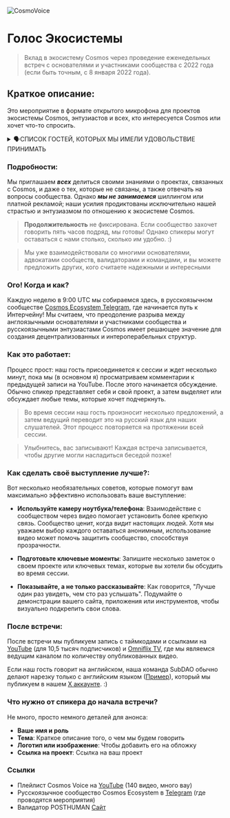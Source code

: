 ![CosmoVoice](https://github.com/user-attachments/assets/9b3a9888-5683-44b7-bf90-cdc5d55b9280)
# Голос Экосистемы
> Вклад в экосистему Cosmos через проведение еженедельных встреч с основателями и участниками сообщества с 2022 года (если быть точным, с 8 января 2022 года).

## Краткое описание:
Это мероприятие в формате открытого микрофона для проектов экосистемы Cosmos, энтузиастов и всех, кто интересуется Cosmos или хочет что-то спросить.

<details>
  <summary>🗣СПИСОК ГОСТЕЙ, КОТОРЫХ МЫ ИМЕЛИ УДОВОЛЬСТВИЕ ПРИНИМАТЬ</summary>

  
Извиняемся, если некоторые ссылки отсутствуют или устарели. Если вы найдете что-то, что нужно обновить, пожалуйста, отправьте PR:) У нас есть небольшая награда за PR с правильными ролями участников Cosmos Voice

### Проекты:

- **Butian Li**, сооснователь - [Blockless](https://blockless.network/)
- **Marina Romanova** - [Kava](https://www.kava.io)
- **Kirill** - [Terra (Luna)](https://www.terra.money)
- **Oleg** - [SifChain](https://sifchain.network/)
- **HUAHUA** - [Woof](https://www.chihuahua.wtf/)
- **Denis, Ivan** - [LikeCoin](https://like.co)
- **Koushik** - [Leap Wallet](https://www.leapwallet.io)
- **Max, Alex** - Aurora Hunters
- **Sepp** - OtherWorld
- **Sergey** - [DVPN](https://www.sentinel.co)
- **Alexander** - [Odin Protocol](https://odinprotocol.io)
- **Scorp** - [Cosmic Cats Bot](https://t.me/cosmos_cats_bot_tln)
- **Kilo** - [Evmos](https://evmos.org)
- **Oleg** - [Nibiru Chain](https://www.nibiru.fi)
- **Naman and Sachin** - представители [Asset Mantle](https://assetmantle.one)
- **Sergey** - Kosmic Academy
- **Ilya (subAtøm | CryptoGopniks), Mikhail** - [CryptoGopniks](https://x.com/stargops_nft), [NFTGang](https://nftgang.net/), [OraiChain](https://www.orai.io)
- **Andrey, Dmitry, Rodrigo** - [AKASH](https://akash.network)
- **Roman, Andrey** - [HoneyWood]()
- **Ivan Lomakin** - [CryptoLodes](https://www.youtube.com/channel/UCfUe4KvXf9a9uhRMGpGkwqQ)
- **Ivan Livinsky** - Teapots in Cosmos
- **Rafael Manvelyan (Tears of Satoshi)** - [VPN SATOSHI](https://vpnsatoshi.com/ru/)
- **Denis PunisheR** - Tears of Satoshi
- **Pavel Shuvalov (TON)** - [Re doubt](https://ton.org)
- **Valery (TON)** - [FollowDragons]()
- **Boris, Sergey** - CryptoChanson
- **Maria** - RU-Ambassador [Sei Network](https://www.seinetwork.io)
- **Dan (Deedle)** - [Sei Network](https://www.seinetwork.io), [Archway](https://archway.io)
- **Ekaterina, Sergey** - Geeks Pics, Loren Ipsum, Metaverse
- **Kirill** - [Stargaze Ark](https://stargaze.zone)
- **Kirill** - Hodla
- **Alexander** - RU-Moderator [Axelar](https://axelar.network)
- **Vali** - [Humans.ai](https://humans.ai)
- **Sistla Abhishek** - [Omniflix](https://omniflix.network)
- **Pavan Tej** - FlixVerse
- **Daniel** - [Regen Network](https://www.regen.network) по теме "Cosmic Horizon"
- **Yuval** - [Lava Network](https://lava.xyz)
- **Pavel** - [Concordium](https://concordium.com)
- **Tyree** - [ORAI](https://www.orai.io)
- **Kram Christoph** - [Nolus](https://nolus.io)
- **Marz** - [Astar Network](https://astar.network)
- **Yuri** - валидатор MMS по теме OKP4
- **Valery, Denis, Sergey** - DAO DES
- **Valery** - [Swisstronik](https://swisstronik.com)
- **Reda (Ki Foundation)** - [Atlas](https://www.kifoundation.io)
- **Sergey** - про приложение Voting Power
- **Andrey (Margin Call)** - [Aura Network](https://aura.network)
- **Long** - [Aura Network](https://aura.network)
- **Mauri** - [Pulsar Finance](https://pulsar.finance)
- **Vincent | Kesha** - [Massa](https://massa.net)
- **Benjamin** - [Star Origins]()
- **Brian** - AEZ Boost Hackathon от [Dora Hacks](https://dorahacks.io)
- **Vladislav** - Ambassadors School
- **Anna** - [Metarchy](https://metarchy.io)
- **Lars** - Kelepar
- **Sergey** - [NYX](https://nyx.foundation)
- **Denis Fadeev** - [ZetaChain](https://zetachain.com)
- **Alexander, Alexander** - [Envelop](https://envelop.is)
- **Pavlov's Bell** - [WYND]()
- **Keyne** - [OTC P2P на Juno](https://cac-group.io/otc)
- **Eric Chen** - [Injective](https://injective.com)
- **RAMBO** - [YouTube канал](https://www.youtube.com/channel/UCeEAgUGMBB0EYKzwX0w9t_g)
- **Vadim Frisson** - по темам [Stashh](https://stashh.io), [Secret](https://scrt.network)
- **Cory Clinton** - [Source Protocol](https://www.sourceprotocol.io/)
- **Alex Zaidelson** - [Secret Labs](https://scrt.network)
- **Mikhail, Azamat** - Starbound
- **Ilya** - [KidsNFT]()
- **Denis Skripnik** - [Blind Programmer](https://t.me/blind_dev)
- **Sergey Lonshakov** - [Robonomics](https://robonomics.network)
- **Vladimir Abovyan** - [Sunscrypt](https://sunscrypt.ru/)
- **Diana** - [SunDAO]()
- **Edem Appaz** - [DeGuard](https://deguard.io)
- **Max** - активный участник Osmosis
- **Narek** - [Sin Garden](https://x.com/SinGardenNFT)
- **DeFi Geek** - [DeFi Geek](https://www.youtube.com/@defigeek)
- **Petr Kalugin** - [Cosmos Nibble](https://x.com/CosmosNibble)
- **Lee** - [CryptoDungeons](https://www.cryptodungeon.org/)
- **Nikita Gryazin** - [MoniTalks](https://monitalks.xyz/en)
- **Vince | Kesha** - [Warden Protocol](https://wardenprotocol.io)
- **Grace Yu** - [AADAO](https://www.atomaccelerator.com/)
- **Arlai** - [Moonkitt](https://moonkitt.com/)
- **Rua** - [Cosmos.wiki](https://cosmos.wiki)
- **Gleb** - [Celestia](https://celestia.org)
- **Greg** - DAODISEO
- **Mars Rover** - [Red Planet RPDAO](https://x.com/rp_dao)
- **Max** - AI Assistant
- **Mitya, сооснователь** - [Drop](https://x.com/dropdotmoney)
- **Ivan Shcherbinin | JusTTeam** - Детальная ситуация с наградами в Evmos за тестнет

### Валидаторы:

- **Anton Pavlutsky, Alexander, Rina, Vlad** - [Citadel One](https://citadel.one)
- **Artyom** - [Everstake](https://everstake.one)
- **Sergey, Azamat** - [Citizen Web3](https://citizenweb3.com)
- **Obi One, CyberObiOne, Alex** - [Bro n Bro](https://bronbro.io)
- **Kirill** - [CosmosDrops](https://cosmosdrops.com)
- **Kurash** - [DoubleTop](https://doubletop.io/)
- **Daniil, Yuri, Vladimir, Valentin** - MMS
- **Valentin** - [Nodejumper](https://nodejumper.io)
- **Sergey Pokrovsky** - [Paranormal Brothers](https://paranormal-brothers.com/)
- **Vladimir** - [Godshunter](https://godshunter.com)
- **Sergey** - [NQ4](https://nq4.com)
- **Crypteloid** - Proposal Bot
- **Alexander Kwaskoff** - Finteh
- **Validator Rostislav** - неофициальный представитель [Carbon Network](https://carbon.network)
- **Sergey** - [Freak12Techno](https://freak12techno.com)
- **Ruslan** - [StakeWolle](https://stakewolle.com)
- **Yuri** - YTWO Fund
- **Validator Sergey** - по теме [Nomic](https://nomic.io)
- **Stigga** - по теме [Gravity Bridge](https://www.gravitybridge.net/)
- **Sergey** - [Quokka Stake](https://quokkastake.io/)
- **Chakir** - [StakeRelax](https://x.com/StakeandRelax)
- **Alexander** - [Newton.zone](https://newton.zone)
- **BROXA**
- **Alex** - Head Ambassador [Web3 PromoTeam](https://x.com/PromoTeamPD)
- **Vadim "CyberG"** - [POSTHUMAN](https://posthuman.digital/)
- **Albert OpenTech** - [POSTHUMAN](https://posthuman.digital/)
- **Nikita Web34ever** - [POSTHUMAN](https://posthuman.digital/)
- **Sergey Orion** - [Ambassadors School](), [Cosmos Chicken Coop](), [Weird Friends](https://x.com/s__orion) - [POSTHUMAN](https://posthuman.digital/)
- **Ekaterina** - [Ambassadors School](), [Cosmos Chicken Coop]() - [POSTHUMAN](https://posthuman.digital/)

</details>

### Подробности:

Мы приглашаем ***всех*** делиться своими знаниями о проектах, связанных с Cosmos, и даже о тех, которые не связаны, а также отвечать на вопросы сообщества. Однако ***мы не занимаемся*** шиллингом или платной рекламой; наши усилия продиктованы исключительно нашей страстью и энтузиазмом по отношению к экосистеме Cosmos.

> **Продолжительность** не фиксирована. Если сообщество захочет говорить пять часов подряд, мы готовы! Однако спикеры могут оставаться с нами столько, сколько им удобно. :)

> Мы уже взаимодействовали со многими основателями, адвокатами сообществ, валидаторами и командами, и вы можете предложить других, кого считаете надежными и интересными

### Ого! Когда и как?

Каждую неделю в 9:00 UTC мы собираемся здесь, в русскоязычном сообществе [Cosmos Ecosystem Telegram](https://t.me/CosmosEcosystem_ru), где начинается путь к Интерчейну! Мы считаем, что преодоление разрыва между англоязычными основателями и участниками сообщества и русскоязычными энтузиастами Cosmos имеет решающее значение для создания децентрализованных и интероперабельных структур.

### Как это работает:

Процесс прост: наш гость присоединяется к сессии и ждет несколько минут, пока мы (в основном я) просматриваем комментарии к предыдущей записи на YouTube. После этого начинается обсуждение. Обычно спикер представляет себя и свой проект, а затем выделяет или обсуждает любые темы, которые хочет подчеркнуть.

> Во время сессии наш гость произносит несколько предложений, а затем ведущий переводит это на русский язык для наших слушателей. Этот процесс повторяется на протяжении всей сессии.

> Улыбнитесь, вас записывают! Каждая встреча записывается, чтобы другие могли насладиться беседой позже!

### Как сделать своё выступление лучше?:

Вот несколько необязательных советов, которые помогут вам максимально эффективно использовать ваше выступление:

- **Используйте камеру ноутбука/телефона**: Взаимодействие с сообществом через видео помогает установить более крепкую связь. Сообщество ценит, когда видит настоящих людей. Хотя мы уважаем выбор каждого оставаться анонимным, использование видео может помочь защитить сообщество, способствуя прозрачности.

- **Подготовьте ключевые моменты**: Запишите несколько заметок о своем проекте или ключевых темах, которые вы хотели бы обсудить во время сессии.

- **Показывайте, а не только рассказывайте**: Как говорится, "Лучше один раз увидеть, чем сто раз услышать". Подумайте о демонстрации вашего сайта, приложения или инструментов, чтобы визуально подкрепить свои слова.

### После встречи:

После встречи мы публикуем запись с таймкодами и ссылками на [YouTube](https://www.youtube.com/channel/UCT8g3Ki-EO0UHhP2DFPXi2A) (для 10,5 тысяч подписчиков) и [Omniflix TV](https://omniflix.tv/cryptobase), где мы являемся ведущим каналом по количеству опубликованных видео.

Если наш гость говорит на английском, наша команда SubDAO обычно делают нарезку только с английским языком ([Пример](https://x.com/POSTHUMAN_DVS/status/1820372697387557008/video/1)), который мы публикуем в нашем [X аккаунте](https://x.com/POSTHUMAN_DVS). :)

### Что нужно от спикера до начала встречи?
Не много, просто немного деталей для анонса:

- **Ваше имя и роль**
- **Тема**: Краткое описание того, о чем мы будем говорить
- **Логотип или изображение**: Чтобы добавить его на обложку
- **Ссылка на проект**: Ссылка на ваш проект

### Ссылки

- Плейлист Cosmos Voice на [YouTube](https://www.youtube.com/playlist?list=PLgQFzABJoJYx-lwnvZwKjDqsDxiccjP-G) (140 видео, много вау)
- Русскоязычное сообщество Cosmos Ecosystem в [Telegram](https://t.me/CosmosEcosystem_ru) (где проводятся мероприятия)
- Валидатор POSTHUMAN [Сайт](https://posthuman.digital/)
